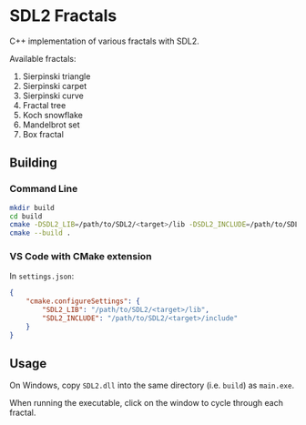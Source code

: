 # SDL2 Fractals

C++ implementation of various fractals with SDL2.

Available fractals:

1. Sierpinski triangle
2. Sierpinski carpet
3. Sierpinski curve
4. Fractal tree
5. Koch snowflake
6. Mandelbrot set
7. Box fractal

## Building

### Command Line

```sh
mkdir build
cd build
cmake -DSDL2_LIB=/path/to/SDL2/<target>/lib -DSDL2_INCLUDE=/path/to/SDL2/<target>/include ..
cmake --build .
```

### VS Code with CMake extension

In `settings.json`:

```json
{
    "cmake.configureSettings": {
        "SDL2_LIB": "/path/to/SDL2/<target>/lib",
        "SDL2_INCLUDE": "/path/to/SDL2/<target>/include"
    }
}
```

## Usage

On Windows, copy `SDL2.dll` into the same directory (i.e. `build`) as `main.exe`.

When running the executable, click on the window to cycle through each fractal.
